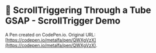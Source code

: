 # 🚄 ScrollTriggering Through a Tube GSAP - ScrollTrigger Demo

A Pen created on CodePen.io. Original URL: [https://codepen.io/metalfa/pen/QWXgVzX](https://codepen.io/metalfa/pen/QWXgVzX).

